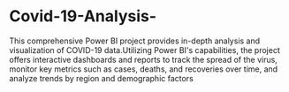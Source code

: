 # Covid-19-Analysis-
This comprehensive Power BI project provides in-depth analysis and visualization of COVID-19 data.Utilizing Power BI's capabilities, the project offers interactive dashboards and reports to track the spread of the virus, monitor key metrics such as cases, deaths, and recoveries over time, and analyze trends by region and demographic factors
